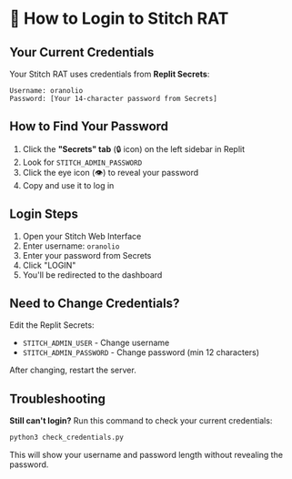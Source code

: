 # 🔐 How to Login to Stitch RAT

## Your Current Credentials

Your Stitch RAT uses credentials from **Replit Secrets**:

```
Username: oranolio
Password: [Your 14-character password from Secrets]
```

## How to Find Your Password

1. Click the **"Secrets" tab** (🔒 icon) on the left sidebar in Replit
2. Look for `STITCH_ADMIN_PASSWORD`
3. Click the eye icon (👁️) to reveal your password
4. Copy and use it to log in

## Login Steps

1. Open your Stitch Web Interface
2. Enter username: `oranolio`
3. Enter your password from Secrets
4. Click "LOGIN"
5. You'll be redirected to the dashboard

## Need to Change Credentials?

Edit the Replit Secrets:
- `STITCH_ADMIN_USER` - Change username
- `STITCH_ADMIN_PASSWORD` - Change password (min 12 characters)

After changing, restart the server.

## Troubleshooting

**Still can't login?**
Run this command to check your current credentials:
```bash
python3 check_credentials.py
```

This will show your username and password length without revealing the password.
